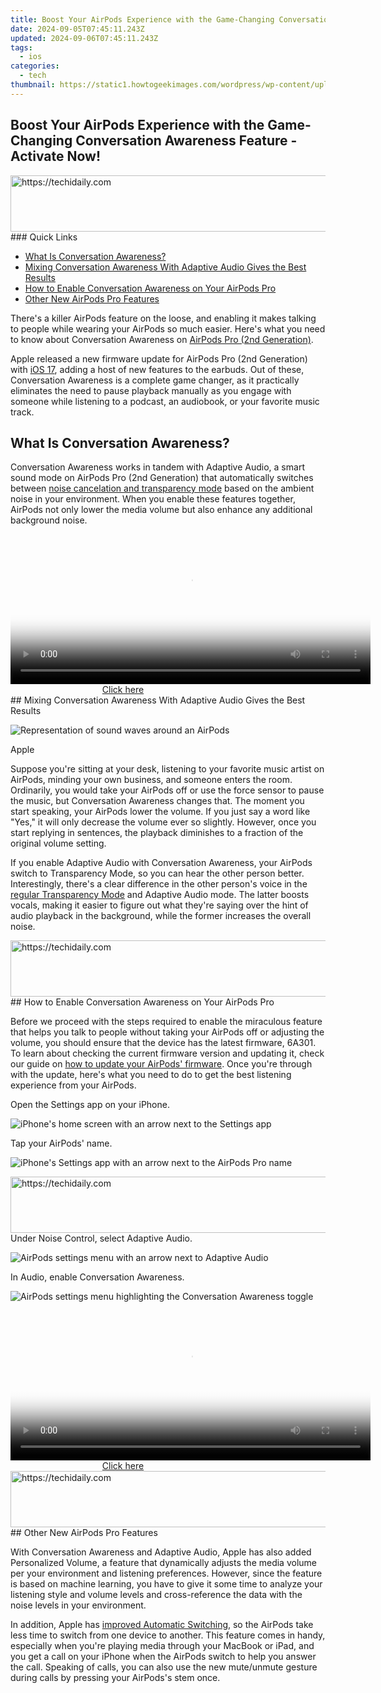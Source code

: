 ```yaml
---
title: Boost Your AirPods Experience with the Game-Changing Conversation Awareness Feature - Activate Now!
date: 2024-09-05T07:45:11.243Z
updated: 2024-09-06T07:45:11.243Z
tags:
  - ios
categories:
  - tech
thumbnail: https://static1.howtogeekimages.com/wordpress/wp-content/uploads/2023/10/conversation-awareness-on-airpods-pro-1.png
---
```


## Boost Your AirPods Experience with the Game-Changing Conversation Awareness Feature - Activate Now!

<!-- affiliate ads begin -->
<a href="https://appsumo.8odi.net/c/5597632/2043594/7443" target="_top" id="2043594">
  <img src="//a.impactradius-go.com/display-ad/7443-2043594" border="0" alt="https://techidaily.com" width="728" height="90"/>
</a>
<img height="0" width="0" src="https://appsumo.8odi.net/i/5597632/2043594/7443" style="position:absolute;visibility:hidden;" border="0" />
<!-- affiliate ads end -->
### Quick Links

* [What Is Conversation Awareness?](https://android-unlock.techidaily.com/how-to-remove-a-previously-synced-google-account-from-your-vivo-y78t-by-drfone-android/)
* [Mixing Conversation Awareness With Adaptive Audio Gives the Best Results](https://youtube-webster.techidaily.com/ng-your-shots-strategies-for-solo-video-content/)
* [How to Enable Conversation Awareness on Your AirPods Pro](https://extra-information.techidaily.com/filmora-video-avi-to-image-gif-a-step-by-step-guide/)
* [Other New AirPods Pro Features](https://extra-information.techidaily.com/crafting-compelling-iphone-shadow-images-for-2024/)

 There's a killer AirPods feature on the loose, and enabling it makes talking to people while wearing your AirPods so much easier. Here's what you need to know about Conversation Awareness on [AirPods Pro (2nd Generation)](https://android-unlock.techidaily.com/in-2024-how-to-show-wi-fi-password-on-vivo-v27-pro-by-drfone-android/).

 Apple released a new firmware update for AirPods Pro (2nd Generation) with [iOS 17](https://tech-haven.techidaily.com/assessing-data-protection-risks-in-using-chatgpt-technology/), adding a host of new features to the earbuds. Out of these, Conversation Awareness is a complete game changer, as it practically eliminates the need to pause playback manually as you engage with someone while listening to a podcast, an audiobook, or your favorite music track.

##  What Is Conversation Awareness?

 Conversation Awareness works in tandem with Adaptive Audio, a smart sound mode on AirPods Pro (2nd Generation) that automatically switches between [noise cancelation and transparency mode](https://remote-screen-capture.techidaily.com/in-2024-next-level-screenrecord-a-critical-evaluation/) based on the ambient noise in your environment. When you enable these features together, AirPods not only lower the media volume but also enhance any additional background noise.

<!-- affiliate ads begin -->
<span id="1983552">
					<video width="576" height="240" style="cursor:pointer"
           poster="//a.impactradius-go.com/display-clicktoplayimage/1983552.png"
           onclick="if(!this.playClicked){this.play();this.setAttribute('controls',true);this.playClicked=true;}">
	   <source src="//a.impactradius-go.com/display-ad/22993-1983552">
	   <img src="//a.impactradius-go.com/display-clicktoplayimage/1983552.png" style="border: none; height: 100%; width: 100%; object-fit: contain">
	</video>
	<div style="width:360px;text-align:center"><a href="javascript:window.open(decodeURIComponent('https%3A%2F%2Fhomestyler.sjv.io%2Fc%2F5597632%2F1983552%2F22993'), '_blank');void(0);">Click here</a></div>
</span>
<img height="0" width="0" src="https://imp.pxf.io/i/5597632/1983552/22993" style="position:absolute;visibility:hidden;" border="0" />
<!-- affiliate ads end -->
##  Mixing Conversation Awareness With Adaptive Audio Gives the Best Results

![Representation of sound waves around an AirPods](https://static1.howtogeekimages.com/wordpress/wp-content/uploads/2023/10/conversation-awareness-on-airpods-pro.png) 

Apple

 Suppose you're sitting at your desk, listening to your favorite music artist on AirPods, minding your own business, and someone enters the room. Ordinarily, you would take your AirPods off or use the force sensor to pause the music, but Conversation Awareness changes that. The moment you start speaking, your AirPods lower the volume. If you just say a word like "Yes," it will only decrease the volume ever so slightly. However, once you start replying in sentences, the playback diminishes to a fraction of the original volume setting.

 If you enable Adaptive Audio with Conversation Awareness, your AirPods switch to Transparency Mode, so you can hear the other person better. Interestingly, there's a clear difference in the other person's voice in the [regular Transparency Mode](https://some-techniques.techidaily.com/filmmakers-companion-the-finest-15-gopro-cine-luts-unveiled-for-2024/) and Adaptive Audio mode. The latter boosts vocals, making it easier to figure out what they're saying over the hint of audio playback in the background, while the former increases the overall noise.

<!-- affiliate ads begin -->
<a href="https://imp.i357552.net/c/5597632/994842/11832" target="_top" id="994842">
  <img src="//a.impactradius-go.com/display-ad/11832-994842" border="0" alt="https://techidaily.com" width="728" height="90"/>
</a>
<img height="0" width="0" src="https://imp.i357552.net/i/5597632/994842/11832" style="position:absolute;visibility:hidden;" border="0" />
<!-- affiliate ads end -->
##  How to Enable Conversation Awareness on Your AirPods Pro

 Before we proceed with the steps required to enable the miraculous feature that helps you talk to people without taking your AirPods off or adjusting the volume, you should ensure that the device has the latest firmware, 6A301\. To learn about checking the current firmware version and updating it, check our guide on [how to update your AirPods' firmware](https://twitter-clips.techidaily.com/in-2024-tweeted-trailblazers-cutting-edge-strategies-to-save-tweets-on-screen/). Once you're through with the update, here's what you need to do to get the best listening experience from your AirPods.

 Open the Settings app on your iPhone.

![iPhone's home screen with an arrow next to the Settings app](https://static1.howtogeekimages.com/wordpress/wp-content/uploads/2023/10/1-9.png) 

 Tap your AirPods' name.

![iPhone's Settings app with an arrow next to the AirPods Pro name](https://static1.howtogeekimages.com/wordpress/wp-content/uploads/2023/10/2-8.png) 

<!-- affiliate ads begin -->
<a href="https://aligracehair.sjv.io/c/5597632/2115937/19272" target="_top" id="2115937">
  <img src="//a.impactradius-go.com/display-ad/19272-2115937" border="0" alt="https://techidaily.com" width="728" height="90"/>
</a>
<img height="0" width="0" src="https://aligracehair.sjv.io/i/5597632/2115937/19272" style="position:absolute;visibility:hidden;" border="0" />
<!-- affiliate ads end -->
 Under Noise Control, select Adaptive Audio.

![AirPods settings menu with an arrow next to Adaptive Audio](https://static1.howtogeekimages.com/wordpress/wp-content/uploads/2023/10/3-6.png) 

 In Audio, enable Conversation Awareness.

![AirPods settings menu highlighting the Conversation Awareness toggle](https://static1.howtogeekimages.com/wordpress/wp-content/uploads/2023/10/4-4.png) 

<!-- affiliate ads begin -->
<span id="1938141">
					<video width="576" height="240" style="cursor:pointer"
           poster="//a.impactradius-go.com/display-clicktoplayimage/1938141.png"
           onclick="if(!this.playClicked){this.play();this.setAttribute('controls',true);this.playClicked=true;}">
	   <source src="//a.impactradius-go.com/display-ad/22993-1938141">
	   <img src="//a.impactradius-go.com/display-clicktoplayimage/1938141.png" style="border: none; height: 100%; width: 100%; object-fit: contain">
	</video>
	<div style="width:360px;text-align:center"><a href="javascript:window.open(decodeURIComponent('https%3A%2F%2Fhomestyler.sjv.io%2Fc%2F5597632%2F1938141%2F22993'), '_blank');void(0);">Click here</a></div>
</span>
<img height="0" width="0" src="https://imp.pxf.io/i/5597632/1938141/22993" style="position:absolute;visibility:hidden;" border="0" />
<!-- affiliate ads end -->
<!-- affiliate ads begin -->
<a href="https://laganoo.pxf.io/c/5597632/1528696/16446" target="_top" id="1528696">
  <img src="//a.impactradius-go.com/display-ad/16446-1528696" border="0" alt="https://techidaily.com" width="728" height="90"/>
</a>
<img height="0" width="0" src="https://laganoo.pxf.io/i/5597632/1528696/16446" style="position:absolute;visibility:hidden;" border="0" />
<!-- affiliate ads end -->
##  Other New AirPods Pro Features

 With Conversation Awareness and Adaptive Audio, Apple has also added Personalized Volume, a feature that dynamically adjusts the media volume per your environment and listening preferences. However, since the feature is based on machine learning, you have to give it some time to analyze your listening style and volume levels and cross-reference the data with the noise levels in your environment.

 In addition, Apple has [improved Automatic Switching](https://facebook-record-videos.techidaily.com/new-critical-channels-for-asmr-lovers-for-2024/), so the AirPods take less time to switch from one device to another. This feature comes in handy, especially when you're playing media through your MacBook or iPad, and you get a call on your iPhone when the AirPods switch to help you answer the call. Speaking of calls, you can also use the new mute/unmute gesture during calls by pressing your AirPods's stem once.

<ins class="adsbygoogle"
     style="display:block"
     data-ad-format="autorelaxed"
     data-ad-client="ca-pub-7571918770474297"
     data-ad-slot="1223367746"></ins>



<ins class="adsbygoogle"
     style="display:block"
     data-ad-client="ca-pub-7571918770474297"
     data-ad-slot="8358498916"
     data-ad-format="auto"
     data-full-width-responsive="true"></ins>


